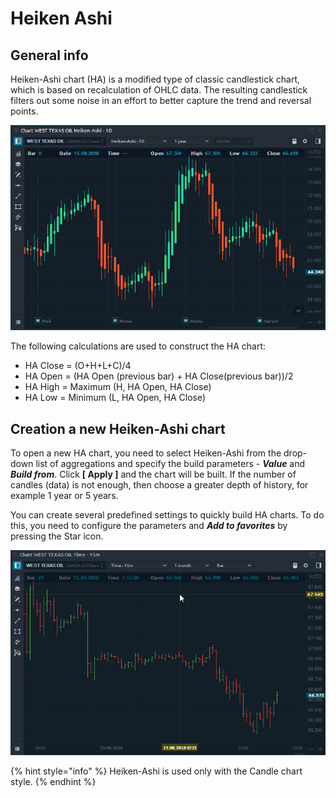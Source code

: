 # Heiken Ashi

## General info

Heiken-Ashi chart \(HA\) is a modified type of classic candlestick chart, which is based on recalculation of OHLC data. The resulting candlestick filters out some noise in an effort to better capture the trend and reversal points.

![General view of Heiken-Ashi chart type](../../../.gitbook/assets/heiken-ashi-chart.png)

The following calculations are used to construct the HA chart:

* HA Close = \(O+H+L+C\)/4
* HA Open = \(HA Open \(previous bar\) + HA Close\(previous bar\)\)/2
* HA High = Maximum \(H, HA Open, HA Close\)
* HA Low = Minimum \(L, HA Open, HA Close\)

## Creation a new Heiken-Ashi chart

To open a new HA chart, you need to select Heiken-Ashi from the drop-down list of aggregations and specify the build parameters - _**Value**_ and _**Build from**_. Click **\[ Apply \]** and the chart will be built. If the number of candles \(data\) is not enough, then choose a greater depth of history, for example 1 year or 5 years.

You can create several predefined settings to quickly build HA charts. To do this, you need to configure the parameters and _**Add to favorites**_ by pressing the Star icon.

![The creation process of Heiken-Ashi chart type](../../../.gitbook/assets/heiken-ashi-creation.gif)

{% hint style="info" %}
Heiken-Ashi is used only with the Candle chart style.
{% endhint %}

